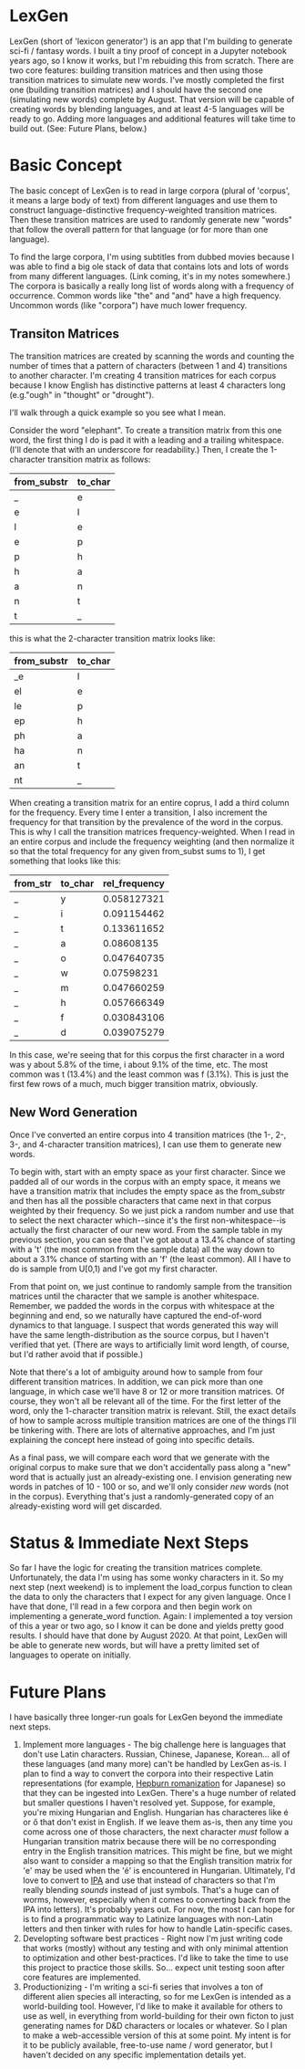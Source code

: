 # LexGen
LexGen (short of 'lexicon generator') is an app that I'm building to generate sci-fi / fantasy words. I built a tiny proof of concept in a Jupyter notebook years ago, so I know it works, but I'm rebuiding this from scratch. There are two core features: building transition matrices and then using those transition matrices to simulate new words. I've mostly completed the first one (building transition matrices) and I should have the second one (simulating new words) complete by August. That version will be capable of creating words by blending languages, and at least 4-5 languages will be ready to go. Adding more languages and additional features will take time to build out. (See: Future Plans, below.)

# Basic Concept
The basic concept of LexGen is to read in large corpora (plural of 'corpus', it means a large body of text) from different languages and use them to construct language-distinctive frequency-weighted transition matrices. Then these transition matrices are used to randomly generate new "words" that follow the overall pattern for that language (or for more than one language).

To find the large corpora, I'm using subtitles from dubbed movies because I was able to find a big ole stack of data that contains lots and lots of words from many different languages. (Link coming, it's in my notes somewhere.) The corpora is basically a really long list of words along with a frequency of occurrence. Common words like "the" and "and" have a high frequency. Uncommon words (like "corpora") have much lower frequency.

## Transiton Matrices
The transition matrices are created by scanning the words and counting the number of times that a pattern of characters (between 1 and 4) transitions to another character. I'm creating 4 transition matrices for each corpus because I know English has distinctive patterns at least 4 characters long (e.g."ough" in "thought" or "drought"). 

I'll walk through a quick example so you see what I mean.

Consider the word "elephant". To create a transition matrix from this one word, the first thing I do is pad it with a leading and a trailing whitespace. (I'll denote that with an underscore for readability.) Then, I create the 1-character transition matrix as follows:

|from_substr|to_char|
|---|---|
| _ | e |
| e | l |
| l | e |
| e | p |
| p | h |
| h | a |
| a | n |
| n | t |
| t | _ |

this is what the 2-character transition matrix looks like:

|from_substr|to_char|
|---|---|
| \_e | l |
| el | e |
| le | p |
| ep | h |
| ph | a |
| ha | n |
| an | t |
| nt | _ |

When creating a transition matrix for an entire coprus, I add a third column for the frequency. Every time I enter a transition, I also increment the frequency for that transition by the prevalence of the word in the corpus. This is why I call the transition matrices frequency-weighted. When I read in an entire corpus and include the frequency weighting (and then normalize it so that the total frequency for any given from_subst sums to 1), I get something that looks like this:

|from_str|to_char|rel_frequency
|---|---|---|
| _ | y	| 0.058127321
| _ | i	| 0.091154462
| _ | t	| 0.133611652
| _ | a	| 0.08608135
| _ | o	| 0.047640735
| _ | w	| 0.07598231
| _ | m	| 0.047660259
| _ | h	| 0.057666349
| _ | f	| 0.030843106
| _ | d	| 0.039075279

In this case, we're seeing that for this corpus the first character in a word was y about 5.8% of the time, i about 9.1% of the time, etc. The most common was t (13.4%) and the least common was f (3.1%). This is just the first few rows of a much, much bigger transition matrix, obviously.

## New Word Generation
Once I've converted an entire corpus into 4 transition matrices (the 1-, 2-, 3-, and 4-character transition matrices), I can use them to generate new words.

To begin with, start with an empty space as your first character. Since we padded all of our words in the corpus with an empty space, it means we have a transition matrix that includes the empty space as the from_substr and then has all the possible characters that came next in that corpus weighted by their frequency. So we just pick a random number and use that to select the next character which--since it's the first non-whitespace--is actually the first character of our new word. From the sample table in my previous section, you can see that I've got about a 13.4% chance of starting with a 't' (the most common from the sample data) all the way down to about a 3.1% chance of starting with an 'f' (the least common). All I have to do is sample from U\[0,1) and I've got my first character.

From that point on, we just continue to randomly sample from the transition matrices until the character that we sample is another whitespace. Remember, we padded the words in the corpus with whitespace at the beginning and end, so we naturally have captured the end-of-word dynamics to that language. I suspect that words generated this way will have the same length-distribution as the source corpus, but I haven't verified that yet. (There are ways to artificially limit word length, of course, but I'd rather avoid that if possible.)

Note that there's a lot of ambiguity around how to sample from four different transition matrices. In addition, we can pick more than one language, in which case we'll have 8 or 12 or more transition matrices. Of course, they won't all be relevant all of the time. For the first letter of the word, only the 1-character transition matrix is relevant. Still, the exact details of how to sample across multiple transition matrices are one of the things I'll be tinkering with. There are lots of alternative approaches, and I'm just explaining the concept here instead of going into specific details.

As a final pass, we will compare each word that we generate with the original corpus to make sure that we don't accidentally pass along a "new" word that is actually just an already-existing one. I envision generating new words in patches of 10 - 100 or so, and we'll only consider *new* words (not in the corpus). Everything that's just a randomly-generated copy of an already-existing word will get discarded.

# Status & Immediate Next Steps
So far I have the logic for creating the transition matrices complete. Unfortunately, the data I'm using has some wonky characters in it. So my next step (next weekend) is to implement the load_corpus function to clean the data to only the characters that I expect for any given language. Once I have that done, I'll read in a few corpora and then begin work on implementing a generate_word function. Again: I implemented a toy version of this a year or two ago, so I know it can be done and yields pretty good results. I should have that done by August 2020. At that point, LexGen will be able to generate new words, but will have a pretty limited set of languages to operate on initially.

# Future Plans
I have basically three longer-run goals for LexGen beyond the immediate next steps.
1. Implement more languages - The big challenge here is languages that don't use Latin characters. Russian, Chinese, Japanese, Korean... all of these languages (and many more) can't be handled by LexGen as-is. I plan to find a way to convert the corpora into their respective Latin representations (for example, [Hepburn romanization](https://en.wikipedia.org/wiki/Hepburn_romanization) for Japanese) so that they can be ingested into LexGen. There's a huge number of related but smaller questions I haven't resolved yet. Suppose, for example, you're mixing Hungarian and English. Hungarian has characteres like é or ő that don't exist in English. If we leave them as-is, then any time you come across one of those characters, the next character *must* follow a Hungarian transition matrix because there will be no corresponding entry in the English transition matrices. This might be fine, but we might also want to consider a mapping so that the English transition matrix for 'e' may be used when the 'é' is encountered in Hungarian. Ultimately, I'd love to convert to [IPA](https://en.wikipedia.org/wiki/International_Phonetic_Alphabet) and use that instead of characters so that I'm really blending *sounds* instead of just symbols. That's a huge can of worms, however, especially when it comes to converting back from the IPA into letters). It's probably years out. For now, the most I can hope for is to find a programmatic way to Latinize languages with non-Latin letters and then tinker with rules for how to handle Latin-specific cases.
2. Developting software best practices - Right now I'm just writing code that works (mostly) without any testing and with only minimal attention to optimization and other best-practices. I'd like to take the time to use this project to practice those skills. So... expect unit testing soon after core features are implemented. 
3. Productionizing - I'm writing a sci-fi series that involves a ton of different alien species all interacting, so for me LexGen is intended as a world-building tool. However, I'd like to make it available for others to use as well, in everything from world-building for their own ficton to just generating names for D&D characters or locales or whatever. So I plan to make a web-accessible version of this at some point. My intent is for it to be publicly available, free-to-use name / word generator, but I haven't decided on any specific implementation details yet. 
